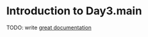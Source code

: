 # Introduction to Day3.main

TODO: write [great documentation](http://jacobian.org/writing/what-to-write/)
